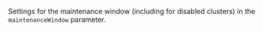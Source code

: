 Settings for the maintenance window (including for disabled clusters) in the `maintenanceWindow` parameter.
